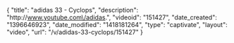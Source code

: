 {
    "title": "adidas 33 - Cyclops",
    "description": "http:\/\/www.youtube.com\/adidas.",
    "videoid": "151427",
    "date_created": "1396646923",
    "date_modified": "1418181264",
    "type": "captivate",
    "layout": "video",
    "url": "\/v\/adidas-33-cyclops\/151427"
}